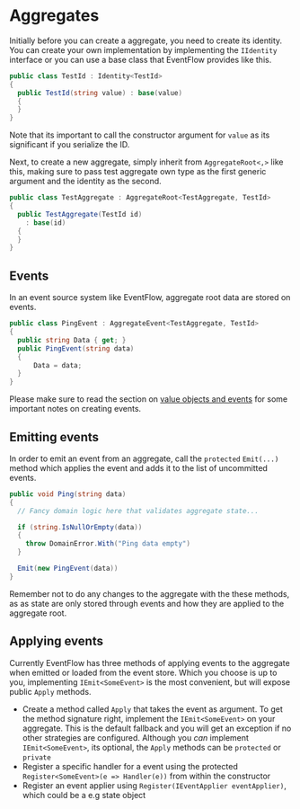 # Aggregates

Initially before you can create a aggregate, you need to create its
identity. You can create your own implementation by implementing
the `IIdentity` interface or you can use a base class that EventFlow provides
like this.

```csharp
public class TestId : Identity<TestId>
{
  public TestId(string value) : base(value)
  {
  }
}
```

Note that its important to call the constructor argument for `value` as
its significant if you serialize the ID.

Next, to create a new aggregate, simply inherit from `AggregateRoot<,>` like
this, making sure to pass test aggregate own type as the first generic
argument and the identity as the second.

```csharp
public class TestAggregate : AggregateRoot<TestAggregate, TestId>
{
  public TestAggregate(TestId id)
    : base(id)
  {
  }
}
```

## Events

In an event source system like EventFlow, aggregate root data are stored on
events.

```csharp
public class PingEvent : AggregateEvent<TestAggregate, TestId>
{
  public string Data { get; }
  public PingEvent(string data)
  {
      Data = data;
  }
}
```

Please make sure to read the section on
[value objects and events](./ValueObjects.md) for some important notes on
creating events.

## Emitting events

In order to emit an event from an aggregate, call the `protected`
`Emit(...)` method which applies the event and adds it to the list of
uncommitted events.

```csharp
public void Ping(string data)
{
  // Fancy domain logic here that validates aggregate state...

  if (string.IsNullOrEmpty(data))
  {
    throw DomainError.With("Ping data empty")
  }

  Emit(new PingEvent(data))
}
```

Remember not to do any changes to the aggregate with the these methods, as
as state are only stored through events and how they are applied to the
aggregate root.

## Applying events

Currently EventFlow has three methods of applying events to the aggregate when
emitted or loaded from the event store. Which you choose is up to you,
implementing `IEmit<SomeEvent>` is the most convenient, but will expose
public `Apply` methods.

- Create a method called `Apply` that takes the event as argument. To get the
  method signature right, implement the `IEmit<SomeEvent>` on your aggregate.
  This is the default fallback and you will get an exception if no other
  strategies are configured. Although you _can_ implement `IEmit<SomeEvent>`,
  its optional, the `Apply` methods can be `protected` or `private`
- Register a specific handler for a event using the protected
  `Register<SomeEvent>(e => Handler(e))` from within the constructor
- Register an event applier using `Register(IEventApplier eventApplier)`,
  which could be a e.g state object

